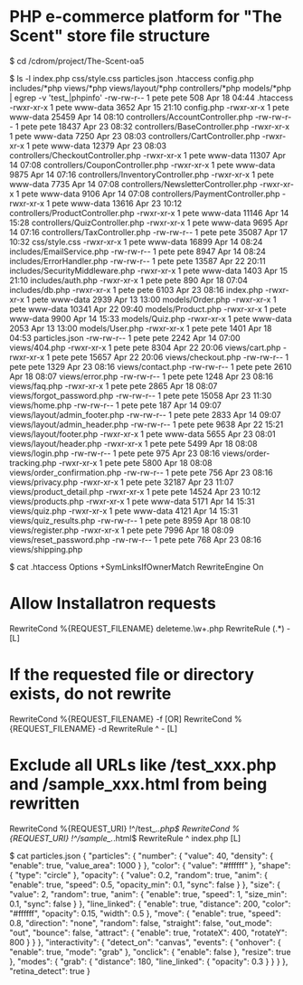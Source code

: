 # PHP e-commerce platform for "The Scent" store file structure

$ cd /cdrom/project/The-Scent-oa5

$ ls -l index.php css/style.css particles.json .htaccess config.php includes/*php views/*php views/layout/*php controllers/*php models/*php | egrep -v 'test_|phpinfo' 
-rw-rw-r-- 1 pete pete       508 Apr 18 04:44 .htaccess
-rwxr-xr-x 1 pete www-data  3652 Apr 15 21:10 config.php
-rwxr-xr-x 1 pete www-data 25459 Apr 14 08:10 controllers/AccountController.php
-rw-rw-r-- 1 pete pete     18437 Apr 23 08:32 controllers/BaseController.php
-rwxr-xr-x 1 pete www-data  7250 Apr 23 08:03 controllers/CartController.php
-rwxr-xr-x 1 pete www-data 12379 Apr 23 08:03 controllers/CheckoutController.php
-rwxr-xr-x 1 pete www-data 11307 Apr 14 07:08 controllers/CouponController.php
-rwxr-xr-x 1 pete www-data  9875 Apr 14 07:16 controllers/InventoryController.php
-rwxr-xr-x 1 pete www-data  7735 Apr 14 07:08 controllers/NewsletterController.php
-rwxr-xr-x 1 pete www-data  9106 Apr 14 07:08 controllers/PaymentController.php
-rwxr-xr-x 1 pete www-data 13616 Apr 23 10:12 controllers/ProductController.php
-rwxr-xr-x 1 pete www-data 11146 Apr 14 15:28 controllers/QuizController.php
-rwxr-xr-x 1 pete www-data  9695 Apr 14 07:16 controllers/TaxController.php
-rw-rw-r-- 1 pete pete     35087 Apr 17 10:32 css/style.css
-rwxr-xr-x 1 pete www-data 16899 Apr 14 08:24 includes/EmailService.php
-rw-rw-r-- 1 pete pete      8947 Apr 14 08:24 includes/ErrorHandler.php
-rw-rw-r-- 1 pete pete     13587 Apr 22 20:11 includes/SecurityMiddleware.php
-rwxr-xr-x 1 pete www-data  1403 Apr 15 21:10 includes/auth.php
-rwxr-xr-x 1 pete pete       890 Apr 18 07:04 includes/db.php
-rwxr-xr-x 1 pete pete      6103 Apr 23 08:16 index.php
-rwxr-xr-x 1 pete www-data  2939 Apr 13 13:00 models/Order.php
-rwxr-xr-x 1 pete www-data 10341 Apr 22 09:40 models/Product.php
-rwxr-xr-x 1 pete www-data  9900 Apr 14 15:33 models/Quiz.php
-rwxr-xr-x 1 pete www-data  2053 Apr 13 13:00 models/User.php
-rwxr-xr-x 1 pete pete      1401 Apr 18 04:53 particles.json
-rw-rw-r-- 1 pete pete      2242 Apr 14 07:00 views/404.php
-rwxr-xr-x 1 pete pete      8304 Apr 22 20:06 views/cart.php
-rwxr-xr-x 1 pete pete     15657 Apr 22 20:06 views/checkout.php
-rw-rw-r-- 1 pete pete      1329 Apr 23 08:16 views/contact.php
-rw-rw-r-- 1 pete pete      2610 Apr 18 08:07 views/error.php
-rw-rw-r-- 1 pete pete      1248 Apr 23 08:16 views/faq.php
-rwxr-xr-x 1 pete pete      2865 Apr 18 08:07 views/forgot_password.php
-rw-rw-r-- 1 pete pete     15058 Apr 23 11:30 views/home.php
-rw-rw-r-- 1 pete pete       187 Apr 14 09:07 views/layout/admin_footer.php
-rw-rw-r-- 1 pete pete      2833 Apr 14 09:07 views/layout/admin_header.php
-rw-rw-r-- 1 pete pete      9638 Apr 22 15:21 views/layout/footer.php
-rwxr-xr-x 1 pete www-data  5655 Apr 23 08:01 views/layout/header.php
-rwxr-xr-x 1 pete pete      5499 Apr 18 08:08 views/login.php
-rw-rw-r-- 1 pete pete       975 Apr 23 08:16 views/order-tracking.php
-rwxr-xr-x 1 pete pete      5800 Apr 18 08:08 views/order_confirmation.php
-rw-rw-r-- 1 pete pete       756 Apr 23 08:16 views/privacy.php
-rwxr-xr-x 1 pete pete     32187 Apr 23 11:07 views/product_detail.php
-rwxr-xr-x 1 pete pete     14524 Apr 23 10:12 views/products.php
-rwxr-xr-x 1 pete www-data  5171 Apr 14 15:31 views/quiz.php
-rwxr-xr-x 1 pete www-data  4121 Apr 14 15:31 views/quiz_results.php
-rw-rw-r-- 1 pete pete      8959 Apr 18 08:10 views/register.php
-rwxr-xr-x 1 pete pete      7996 Apr 18 08:09 views/reset_password.php
-rw-rw-r-- 1 pete pete       768 Apr 23 08:16 views/shipping.php

$ cat .htaccess
Options +SymLinksIfOwnerMatch
RewriteEngine On

# Allow Installatron requests
RewriteCond %{REQUEST_FILENAME} deleteme\.\w+\.php
RewriteRule (.*) - [L]

# If the requested file or directory exists, do not rewrite
RewriteCond %{REQUEST_FILENAME} -f [OR]
RewriteCond %{REQUEST_FILENAME} -d
RewriteRule ^ - [L]

# Exclude all URLs like /test_xxx.php and /sample_xxx.html from being rewritten
RewriteCond %{REQUEST_URI} !^/test_.*\.php$
RewriteCond %{REQUEST_URI} !^/sample_.*\.html$
RewriteRule ^ index.php [L]

$ cat particles.json
{
  "particles": {
    "number": {
      "value": 40,
      "density": {
        "enable": true,
        "value_area": 1000
      }
    },
    "color": {
      "value": "#ffffff"
    },
    "shape": {
      "type": "circle"
    },
    "opacity": {
      "value": 0.2,
      "random": true,
      "anim": {
        "enable": true,
        "speed": 0.5,
        "opacity_min": 0.1,
        "sync": false
      }
    },
    "size": {
      "value": 2,
      "random": true,
      "anim": {
        "enable": true,
        "speed": 1,
        "size_min": 0.1,
        "sync": false
      }
    },
    "line_linked": {
      "enable": true,
      "distance": 200,
      "color": "#ffffff",
      "opacity": 0.15,
      "width": 0.5
    },
    "move": {
      "enable": true,
      "speed": 0.8,
      "direction": "none",
      "random": false,
      "straight": false,
      "out_mode": "out",
      "bounce": false,
      "attract": {
        "enable": true,
        "rotateX": 400,
        "rotateY": 800
      }
    }
  },
  "interactivity": {
    "detect_on": "canvas",
    "events": {
      "onhover": {
        "enable": true,
        "mode": "grab"
      },
      "onclick": {
        "enable": false
      },
      "resize": true
    },
    "modes": {
      "grab": {
        "distance": 180,
        "line_linked": {
          "opacity": 0.3
        }
      }
    }
  },
  "retina_detect": true
}
